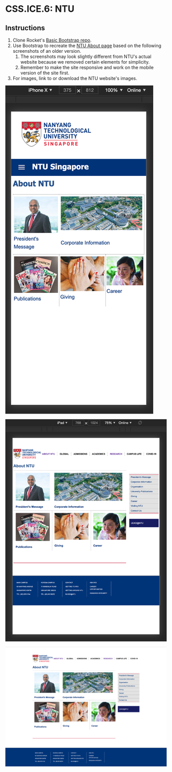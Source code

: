 # CSS.ICE.6: NTU

## Instructions

1. Clone Rocket's [Basic Bootstrap repo](https://github.com/rocketacademy/basic-bootstrap-bootcamp).
2. Use Bootstrap to recreate the [NTU About page](https://www.ntu.edu.sg/about-us) based on the following screenshots of an older version.
   1. The screenshots may look slightly different from NTU's actual website because we removed certain elements for simplicity.
   2. Remember to make the site responsive and work on the mobile version of the site first.
3. For images, link to or download the NTU website's images.

![Mobile View](<../../.gitbook/assets/Screen Shot 2020-12-08 at 10.24.39 PM.png>)

![Tablet View](<../../.gitbook/assets/Screen Shot 2020-12-08 at 10.24.53 PM.png>)

![Desktop View](<../../.gitbook/assets/Screen Shot 2020-12-08 at 10.23.19 PM.png>)
